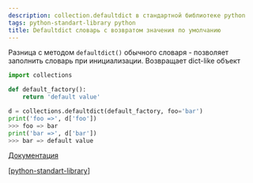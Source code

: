 ```yaml
---
description: collection.defaultdict в стандартной библиотеке python
tags: python-standart-library python
title: Defaultdict словарь с возвратом значения по умолчанию
---
```

Разница с методом `defaultdict()` обычного словаря - позволяет заполнить словарь при инициализации. Возвращает dict-like объект

```python
import collections

def default_factory():
    return 'default value'

d = collections.defaultdict(default_factory, foo='bar')
print('foo =>', d['foo'])
>>> foo => bar
print('bar =>', d['bar'])
>>> bar => default value
```

[Документация](https://docs.python.org/3/library/collections.html#defaultdict-objects)

[[python-standart-library]]

[//begin]: # "Autogenerated link references for markdown compatibility"
[python-standart-library]: ..%2Flists%2Fpython-standart-library "Стандартная библиотека python и полезные ресурсы"
[//end]: # "Autogenerated link references"